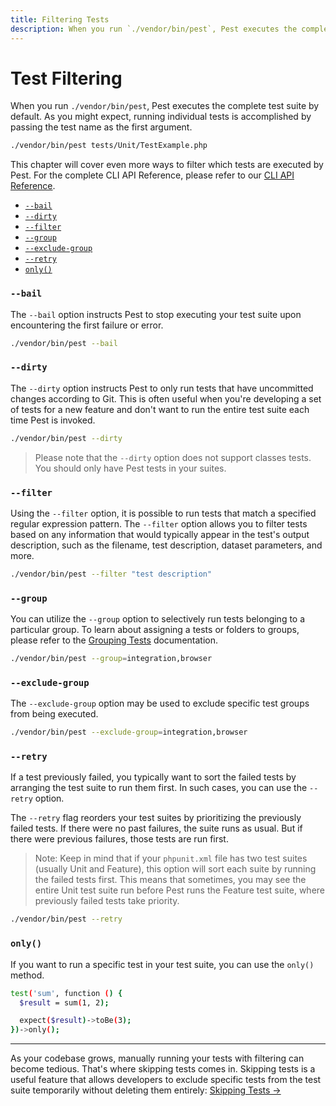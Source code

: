 ```yaml
---
title: Filtering Tests
description: When you run `./vendor/bin/pest`, Pest executes the complete test suite by default. As you might expect, running individual tests is accomplished by passing the test name as the first argument.
---
```


# Test Filtering

When you run `./vendor/bin/pest`, Pest executes the complete test suite by default. As you might expect, running individual tests is accomplished by passing the test name as the first argument.

```bash
./vendor/bin/pest tests/Unit/TestExample.php
```

This chapter will cover even more ways to filter which tests are executed by Pest. For the complete CLI API Reference, please refer to our [CLI API Reference](/docs/cli-api-reference).

<div class="collection-method-list" markdown="1">

- [`--bail`](#bail)
- [`--dirty`](#dirty)
- [`--filter`](#filter)
- [`--group`](#group)
- [`--exclude-group`](#exclude-group)
- [`--retry`](#retry)
- [`only()`](#only)

</div>

<a name="bail"></a>
### `--bail`

The `--bail` option instructs Pest to stop executing your test suite upon encountering the first failure or error.

```bash
./vendor/bin/pest --bail
```

<a name="dirty"></a>
### `--dirty`

The `--dirty` option instructs Pest to only run tests that have uncommitted changes according to Git. This is often useful when you're developing a set of tests for a new feature and don't want to run the entire test suite each time Pest is invoked.

```bash
./vendor/bin/pest --dirty
```

> Please note that the `--dirty` option does not support classes tests. You should only have Pest tests in your suites.

<a name="filter"></a>
### `--filter`

Using the `--filter` option, it is possible to run tests that match a specified regular expression pattern. The `--filter` option allows you to filter tests based on any information that would typically appear in the test's output description, such as the filename, test description, dataset parameters, and more.

```bash
./vendor/bin/pest --filter "test description"
```

<a name="group"></a>
### `--group`

You can utilize the `--group` option to selectively run tests belonging to a particular group. To learn about assigning a tests or folders to groups, please refer to the [Grouping Tests](/docs/grouping-tests) documentation.

```bash
./vendor/bin/pest --group=integration,browser
```

<a name="exclude-group"></a>
### `--exclude-group`

The `--exclude-group` option may be used to exclude specific test groups from being executed.

```bash
./vendor/bin/pest --exclude-group=integration,browser
```

<a name="retry"></a>
### `--retry`

If a test previously failed, you typically want to sort the failed tests by arranging the test suite to run them first. In such cases, you can use the `--retry` option.

The `--retry` flag reorders your test suites by prioritizing the previously failed tests. If there were no past failures, the suite runs as usual. But if there were previous failures, those tests are run first.

> Note: Keep in mind that if your `phpunit.xml` file has two test suites (usually Unit and Feature), this option will sort each suite by running the failed tests first. This means that sometimes, you may see the entire Unit test suite run before Pest runs the Feature test suite, where previously failed tests take priority.

```bash
./vendor/bin/pest --retry
```

<a name="only"></a>
### `only()`

If you want to run a specific test in your test suite, you can use the `only()` method.

```bash
test('sum', function () {
  $result = sum(1, 2);

  expect($result)->toBe(3);
})->only();
```

---

As your codebase grows, manually running your tests with filtering can become tedious. That's where skipping tests comes in. Skipping tests is a useful feature that allows developers to exclude specific tests from the test suite temporarily without deleting them entirely: [Skipping Tests →](/docs/skipping-tests)

